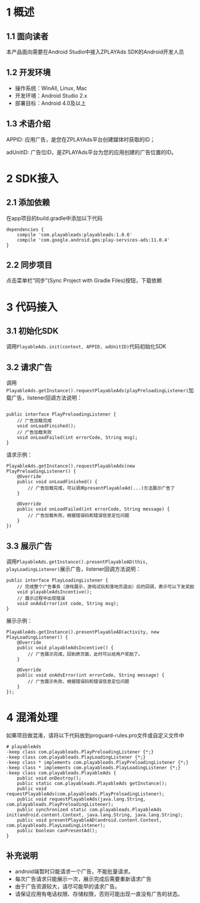 # 1 概述


## 1.1 面向读者
本产品面向需要在Android Studio中接入ZPLAYAds SDK的Android开发人员

## 1.2 开发环境
- 操作系统：WinAll, Linux, Mac
- 开发环境：Android Studio 2.x
- 部署目标：Android 4.0及以上

## 1.3 术语介绍
APPID: 应用广告，是您在ZPLAYAds平台创建媒体时获取的ID；

adUnitID: 广告位ID，是ZPLAYAds平台为您的应用创建的广告位置的ID。

# 2 SDK接入
## 2.1 添加依赖
在app项目的build.gradle中添加以下代码
```
dependencies {
    compile 'com.playableads:playableads:1.0.6'
    compile 'com.google.android.gms:play-services-ads:11.0.4'
}
```

## 2.2 同步项目
点击菜单栏“同步”(Sync Project with Gradle Files)按钮，下载依赖

# 3 代码接入
## 3.1 初始化SDK
调用```PlayableAds.init(context, APPID, adUnitID)```代码初始化SDK
## 3.2 请求广告
调用```PlayableAds.getInstance().requestPlayableAds(playPreloadingListener)```加载广告，listener回调方法说明：
```

public interface PlayPreloadingListener {
    // 广告加载完成
    void onLoadFinished();
    // 广告加载失败
    void onLoadFailed(int errorCode, String msg);
}
```

请求示例：
```
PlayableAds.getInstance().requestPlayableAds(new PlayPreloadingListener() {
    @Override
    public void onLoadFinished() {
        // 广告加载完成，可以调用presentPlayableAd(...)方法展示广告了
    }

    @Override
    public void onLoadFailed(int errorCode, String message) {
        // 广告加载失败，根据错误码和错误信息定位问题
    }
})
```

## 3.3 展示广告
调用```PlayableAds.getInstance().presentPlayableAD(this, playLoadingListener)```展示广告，listener回调方法说明：
```
public interface PlayLoadingListener {
    // 完成整个广告事务（游戏展示，游戏试玩和落地页退出）后的回调，表示可以下发奖励
    void playableAdsIncentive();
    // 展示过程中出现错误
    void onAdsError(int code, String msg);
}
```
展示示例：
```
PlayableAds.getInstance().presentPlayableAD(activity, new PlayLoadingListener() {
    @Override
    public void playableAdsIncentive() {
        // 广告展示完成，回到原页面，此时可以给用户奖励了。
    }

    @Override
    public void onAdsError(int errorCode, String message) {
        // 广告展示失败，根据错误码和错误信息定位问题
    }
});
```


# 4 混淆处理
如果项目做混淆，请将以下代码放到proguard-rules.pro文件或自定义文件中
```
# playableAds
-keep class com.playableads.PlayPreloadingListener {*;}
-keep class com.playableads.PlayLoadingListener {*;}
-keep class * implements com.playableads.PlayPreloadingListener {*;}
-keep class * implements com.playableads.PlayLoadingListener {*;}
-keep class com.playableads.PlayableAds {
    public void onDestroy();
    public static com.playableads.PlayableAds getInstance();
    public void requestPlayableAds(com.playableads.PlayPreloadingListener);
    public void requestPlayableAds(java.lang.String, com.playableads.PlayPreloadingListener);
    public synchronized static com.playableads.PlayableAds init(android.content.Context, java.lang.String, java.lang.String);
    public void presentPlayableAD(android.content.Context, com.playableads.PlayLoadingListener);
    public boolean canPresentAd();
}
```

## 补充说明
* android端暂时只能请求一个广告，不能批量请求。
* 每次广告请求只能展示一次，展示完成后需要重新请求广告
* 由于广告资源较大，请尽可能早的请求广告。
* 请保证应用有电话权限、存储权限，否则可能出现一直没有广告的状态。
